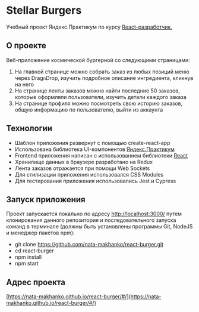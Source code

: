 # Stellar Burgers

Учебный проект Яндекс.Практикум по курсу [React-разработчик.](https://practicum.yandex.ru/react/)

## О проекте

Веб-приложение космической бургерной со следующими страницами:
  1. На главной странице можно собрать заказ из любых позиций меню через Drag`n`Drop, изучить подробное описание ингредиента, кликнув на него 
  2. На странице ленты заказов можно найти последние 50 заказов, которые оформляли пользователи, изучить детали каждого заказа
  3. На странице профиля можно посмотреть свою историю заказов, общую информацию по пользователю, выйти из аккаунта 

## Технологии
* Шаблон приложения развернут с помощью create-react-app
* Использована библиотека UI-компонентов [Яндекс.Практикум](https://yandex-practicum.github.io/react-developer-burger-ui-components/docs/typography)
* Frontend приложения написан с использованием библиотеки [React](https://ru.reactjs.org/)
* Хранилище данных в браузере разработано на Redux
* Лента заказов отражается при помощи Web Sockets
* Для стилизации приложения использовался CSS Modules
* Для тестирования приложения использовались Jest и Cypress

## Запуск приложения

Проект запускается локально по адресу [http://localhost:3000/](http://localhost:3000/) путем клонирования данного репозитория и последовательного запуска команд в терминале (должны быть установлены программы Git, NodeJS и менеджер пакетов npm):

* git clone https://github.com/nata-makhanko/react-burger.git
* cd react-burger
* npm install
* npm start

## Адрес проекта
[https://nata-makhanko.github.io/react-burger/#/](https://nata-makhanko.github.io/react-burger/#/)

